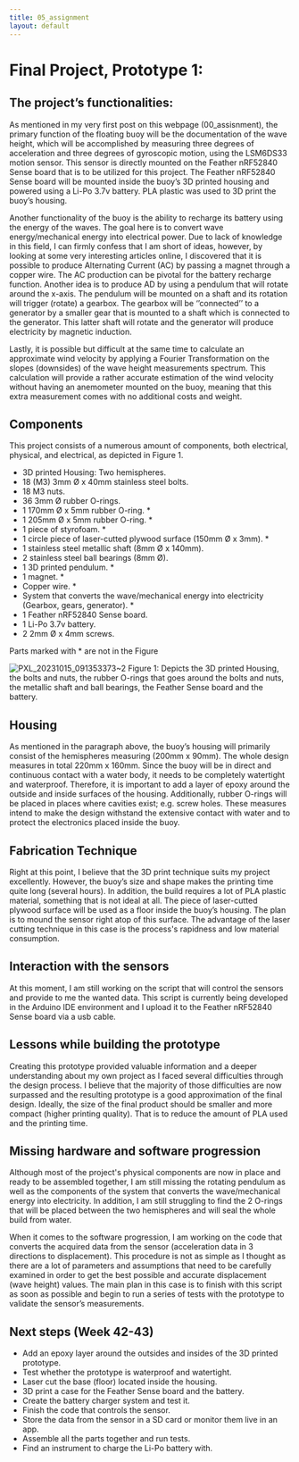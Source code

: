 ```yaml
---
title: 05_assignment
layout: default
---
```



# **Final Project, Prototype 1:**


## **The project’s functionalities:**

As mentioned in my very first post on this webpage (00_assisnment), the primary function of the floating buoy will be the documentation of the wave height, which will be accomplished by measuring three degrees of acceleration and three degrees of gyroscopic motion, using the LSM6DS33 motion sensor. This sensor is directly mounted on the Feather nRF52840 Sense board that is to be utilized for this project. The Feather nRF52840 Sense board will be mounted inside the buoy’s 3D printed housing and powered using a Li-Po 3.7v battery. PLA plastic was used to 3D print the buoy’s housing. 

Another functionality of the buoy is the ability to recharge its battery using the energy of the waves. The goal here is to convert wave energy/mechanical energy into electrical power. Due to lack of knowledge in this field, I can firmly confess that I am short of ideas, however, by looking at some very interesting articles online, I discovered that it is possible to produce Alternating Current (AC) by passing a magnet through a copper wire. The AC production can be pivotal for the battery recharge function. Another idea is to produce AD by using a pendulum that will rotate around the x-axis. The pendulum will be mounted on a shaft and its rotation will trigger (rotate) a gearbox. The gearbox will be ‘’connected’’ to a generator by a smaller gear that is mounted to a shaft which is connected to the generator. This latter shaft will rotate and the generator will produce electricity by magnetic induction. 

Lastly, it is possible but difficult at the same time to calculate an approximate wind velocity by applying a Fourier Transformation on the slopes (downsides) of the wave height measurements spectrum. This calculation will provide a rather accurate estimation of the wind velocity without having an anemometer mounted on the buoy, meaning that this extra measurement comes with no additional costs and weight.

## **Components**

This project consists of a numerous amount of components, both electrical, physical, and electrical, as depicted in Figure 1.

* 3D printed Housing: Two hemispheres.
* 18 (M3) 3mm Ø x 40mm stainless steel bolts.
* 18 M3 nuts.
* 36 3mm Ø rubber O-rings. 
* 1 170mm Ø x 5mm rubber O-ring. *
* 1 205mm Ø x 5mm rubber O-ring. * 
* 1 piece of styrofoam. *
* 1 circle piece of laser-cutted plywood surface (150mm Ø x 3mm). *
* 1 stainless steel metallic shaft (8mm Ø x 140mm).
* 2 stainless steel ball bearings (8mm Ø).
* 1 3D printed pendulum. *
* 1 magnet. *
* Copper wire. *
* System that converts the wave/mechanical energy into electricity (Gearbox, gears, generator). *
* 1 Feather nRF52840 Sense board.
* 1 Li-Po 3.7v battery.
* 2 2mm Ø x 4mm screws.

Parts marked with * are not in the Figure


![PXL_20231015_091353373~2](https://github.com/vtryfos/vtryfos.github.io/assets/143755086/86bf997f-527c-4ce8-82c1-24e2f37bdada)
Figure 1: Depicts the 3D printed Housing, the bolts and nuts, the rubber O-rings that goes around the bolts and nuts, the metallic shaft and ball bearings, the Feather Sense board and the battery.

## **Housing**

As mentioned in the paragraph above, the buoy’s housing will primarily consist of the hemispheres measuring (200mm x 90mm). The whole design measures in total 220mm x 160mm. Since the buoy will be in direct and continuous contact with a water body, it needs to be completely watertight and waterproof. Therefore, it is important to add a layer of epoxy around the outside and inside surfaces of the housing. Additionally, rubber O-rings will be placed in places where cavities exist; e.g. screw holes. These measures intend to make the design withstand the extensive contact with water and to protect the electronics placed inside the buoy. 

## **Fabrication Technique**

Right at this point, I believe that the 3D print technique suits my project excellently. However, the buoy’s size and shape makes the printing time quite long (several hours). In addition, the build requires a lot of PLA plastic material, something that is not ideal at all. The piece of laser-cutted plywood surface will be used as a floor inside the buoy’s housing. The plan is to mound the sensor right atop of this surface. The advantage of the laser cutting technique in this case is the process's rapidness and low material consumption. 

## **Interaction with the sensors**

At this moment, I am still working on the script that will control the sensors and provide to me the wanted data. This script is currently being developed in the Arduino IDE environment and I upload it to the Feather nRF52840 Sense board via a usb cable. 

## **Lessons while building the prototype**

Creating this prototype provided valuable information and a deeper understanding about my own project as I faced several difficulties through the design process. I believe that the majority of those difficulties are now surpassed and the resulting prototype is a good approximation of the final design. Ideally, the size of the final product should be smaller and more compact (higher printing quality). That is to reduce the amount of PLA used and the printing time.




## **Missing hardware and software progression**

Although most of the project's physical components are now in place and ready to be assembled together, I am still missing the rotating pendulum as well as the components of the system that converts the wave/mechanical energy into electricity. In addition, I am still struggling to find the 2 O-rings that will be placed between the two hemispheres and will seal the whole build from water. 

When it comes to the software progression, I am working on the code that converts the acquired data from the sensor (acceleration data in 3 directions to displacement). This procedure is not as simple as I thought as there are a lot of parameters and assumptions that need to be carefully examined in order to get the best possible and accurate displacement (wave height) values. The main plan in this case is to finish with this script as soon as possible and begin to run a series of tests with the prototype to validate the sensor’s measurements. 

## **Next steps (Week 42-43)**

* Add an epoxy layer around the outsides and insides of the 3D printed prototype.
* Test whether the prototype is waterproof and watertight.
* Laser cut the base (floor) located inside the housing.
* 3D print a case for the Feather Sense board and the battery.
* Create the battery charger system and test it.
* Finish the code that controls the sensor.
* Store the data from the sensor in a SD card or monitor them live in an app.
* Assemble all the parts together and run tests.
* Find an instrument to charge the Li-Po battery with.
